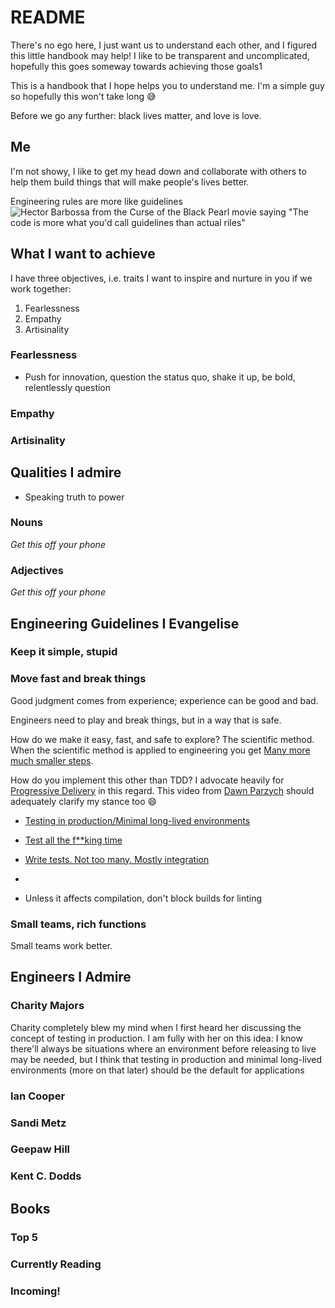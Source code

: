 # README

There's no ego here, I just want us to understand each other, and I figured this little handbook may help! I like to be transparent and uncomplicated, hopefully this goes someway towards achieving those goals1

This is a handbook that I hope helps you to understand me. I'm a simple guy so hopefully this won't take long :sweat_smile:

Before we go any further: black lives matter, and love is love.

## Me

I'm not showy, I like to get my head down and collaborate with others to help them build things that will make people's lives better.

Engineering rules are more like guidelines ![Hector Barbossa from the Curse of the Black Pearl movie saying "The code is more what you'd call guidelines than actual riles"](https://c.tenor.com/aeV80XD4CSgAAAAd/guidlines-pirates-of-the-caribbean.gif)

## What I want to achieve

I have three objectives, i.e. traits I want to inspire and nurture in you if we work together:

1. Fearlessness
1. Empathy
1. Artisinality

### Fearlessness

- Push for innovation, question the status quo, shake it up, be bold, relentlessly question

### Empathy



### Artisinality



## Qualities I admire

- Speaking truth to power

### Nouns

_Get this off your phone_

### Adjectives

_Get this off your phone_ 

## Engineering Guidelines I Evangelise

### Keep it simple, stupid

### Move fast and break things

Good judgment comes from experience; experience can be good and bad.

Engineers need to play and break things, but in a way that is safe. 

How do we make it easy, fast, and safe to explore? The scientific method. When the scientific method is applied to engineering you get [Many more much smaller steps](https://www.youtube.com/watch?v=FLusbyBpugs).

How do you implement this other than TDD? I advocate heavily for [Progressive Delivery](https://launchdarkly.com/blog/what-is-progressive-delivery-all-about/) in this regard. This video from [Dawn Parzych](https://www.youtube.com/watch?v=u8RprFlSJhM) should adequately clarify my stance too :smile:

- [Testing in production/Minimal long-lived environments](https://www.youtube.com/watch?v=b2oota_FhGY)

- [Test all the f\*\*king time](https://www.youtube.com/watch?v=iwUR0kOVNs8)

- [Write tests. Not too many. Mostly integration](https://kentcdodds.com/blog/write-tests)

- 

- Unless it affects compilation, don't block builds for linting

### Small teams, rich functions

Small teams work better.

## Engineers I Admire

### Charity Majors

Charity completely blew my mind when I first heard her discussing the concept of testing in production. I am fully with her on this idea: I know there'll always be situations where an environment before releasing to live may be needed, but I think that testing in production and minimal long-lived environments (more on that later) should be the default for applications

### Ian Cooper

### Sandi Metz

### Geepaw Hill 

### Kent C. Dodds

## Books

### Top 5

### Currently Reading

### Incoming!

